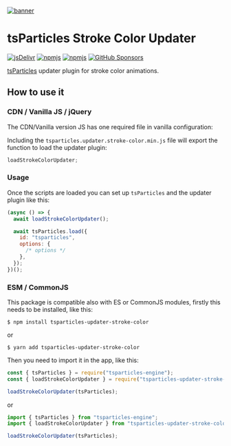 [![banner](https://particles.js.org/images/banner2.png)](https://particles.js.org)

# tsParticles Stroke Color Updater

[![jsDelivr](https://data.jsdelivr.com/v1/package/npm/tsparticles-updater-stroke-color/badge)](https://www.jsdelivr.com/package/npm/tsparticles-updater-stroke-color)
[![npmjs](https://badge.fury.io/js/tsparticles-updater-stroke-color.svg)](https://www.npmjs.com/package/tsparticles-updater-stroke-color)
[![npmjs](https://img.shields.io/npm/dt/tsparticles-updater-stroke-color)](https://www.npmjs.com/package/tsparticles-updater-stroke-color) [![GitHub Sponsors](https://img.shields.io/github/sponsors/matteobruni)](https://github.com/sponsors/matteobruni)

[tsParticles](https://github.com/matteobruni/tsparticles) updater plugin for stroke color animations.

## How to use it

### CDN / Vanilla JS / jQuery

The CDN/Vanilla version JS has one required file in vanilla configuration:

Including the `tsparticles.updater.stroke-color.min.js` file will export the function to load the updater plugin:

```javascript
loadStrokeColorUpdater;
```

### Usage

Once the scripts are loaded you can set up `tsParticles` and the updater plugin like this:

```javascript
(async () => {
  await loadStrokeColorUpdater();

  await tsParticles.load({
    id: "tsparticles",
    options: {
      /* options */
    },
  });
})();
```

### ESM / CommonJS

This package is compatible also with ES or CommonJS modules, firstly this needs to be installed, like this:

```shell
$ npm install tsparticles-updater-stroke-color
```

or

```shell
$ yarn add tsparticles-updater-stroke-color
```

Then you need to import it in the app, like this:

```javascript
const { tsParticles } = require("tsparticles-engine");
const { loadStrokeColorUpdater } = require("tsparticles-updater-stroke-color");

loadStrokeColorUpdater(tsParticles);
```

or

```javascript
import { tsParticles } from "tsparticles-engine";
import { loadStrokeColorUpdater } from "tsparticles-updater-stroke-color";

loadStrokeColorUpdater(tsParticles);
```
